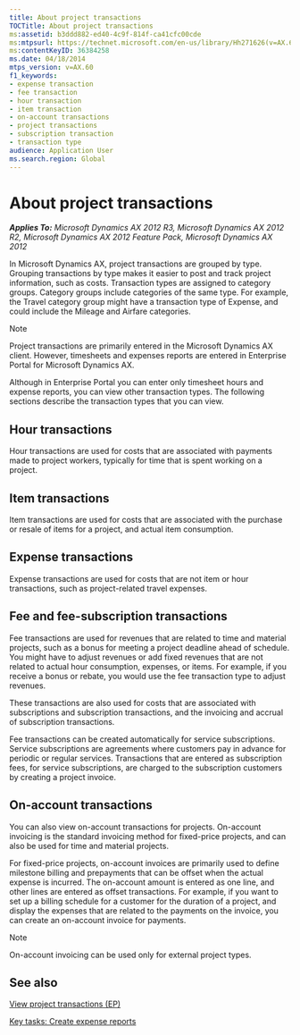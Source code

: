 ```yaml
---
title: About project transactions
TOCTitle: About project transactions
ms:assetid: b3ddd882-ed40-4c9f-814f-ca41cfc00cde
ms:mtpsurl: https://technet.microsoft.com/en-us/library/Hh271626(v=AX.60)
ms:contentKeyID: 36384258
ms.date: 04/18/2014
mtps_version: v=AX.60
f1_keywords:
- expense transaction
- fee transaction
- hour transaction
- item transaction
- on-account transactions
- project transactions
- subscription transaction
- transaction type
audience: Application User
ms.search.region: Global
---
```


# About project transactions 


_**Applies To:** Microsoft Dynamics AX 2012 R3, Microsoft Dynamics AX 2012 R2, Microsoft Dynamics AX 2012 Feature Pack, Microsoft Dynamics AX 2012_

In Microsoft Dynamics AX, project transactions are grouped by type. Grouping transactions by type makes it easier to post and track project information, such as costs. Transaction types are assigned to category groups. Category groups include categories of the same type. For example, the Travel category group might have a transaction type of Expense, and could include the Mileage and Airfare categories.


> [!NOTE]
> <P>Project transactions are primarily entered in the Microsoft Dynamics AX client. However, timesheets and expenses reports are entered in Enterprise Portal for Microsoft Dynamics AX.</P>



Although in Enterprise Portal you can enter only timesheet hours and expense reports, you can view other transaction types. The following sections describe the transaction types that you can view.

## Hour transactions

Hour transactions are used for costs that are associated with payments made to project workers, typically for time that is spent working on a project.

## Item transactions

Item transactions are used for costs that are associated with the purchase or resale of items for a project, and actual item consumption.

## Expense transactions

Expense transactions are used for costs that are not item or hour transactions, such as project-related travel expenses.

## Fee and fee-subscription transactions

Fee transactions are used for revenues that are related to time and material projects, such as a bonus for meeting a project deadline ahead of schedule. You might have to adjust revenues or add fixed revenues that are not related to actual hour consumption, expenses, or items. For example, if you receive a bonus or rebate, you would use the fee transaction type to adjust revenues.

These transactions are also used for costs that are associated with subscriptions and subscription transactions, and the invoicing and accrual of subscription transactions.

Fee transactions can be created automatically for service subscriptions. Service subscriptions are agreements where customers pay in advance for periodic or regular services. Transactions that are entered as subscription fees, for service subscriptions, are charged to the subscription customers by creating a project invoice.

## On-account transactions

You can also view on-account transactions for projects. On-account invoicing is the standard invoicing method for fixed-price projects, and can also be used for time and material projects.

For fixed-price projects, on-account invoices are primarily used to define milestone billing and prepayments that can be offset when the actual expense is incurred. The on-account amount is entered as one line, and other lines are entered as offset transactions. For example, if you want to set up a billing schedule for a customer for the duration of a project, and display the expenses that are related to the payments on the invoice, you can create an on-account invoice for payments.


> [!NOTE]
> <P>On-account invoicing can be used only for external project types.</P>



## See also

[View project transactions (EP)](view-project-transactions-ep.md)

[Key tasks: Create expense reports](key-tasks-create-expense-reports.md)

  


